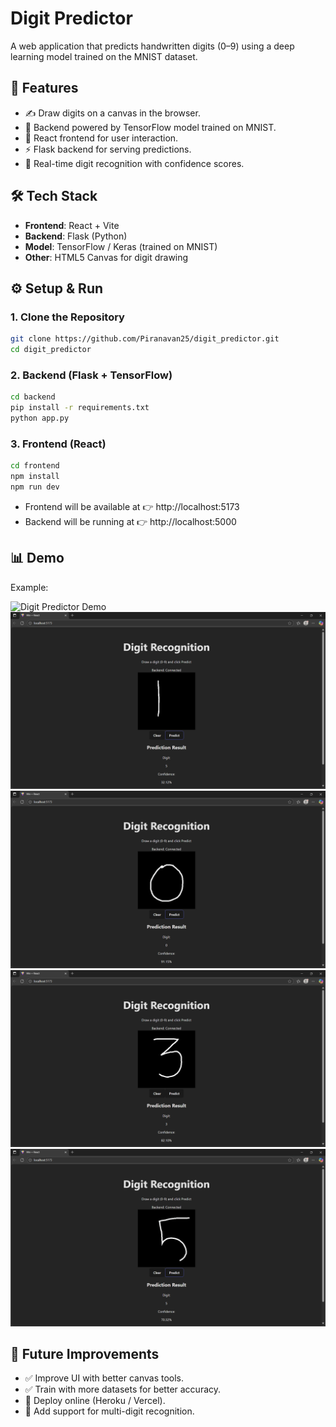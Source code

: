 # Digit Predictor

A web application that predicts handwritten digits (0–9) using a deep learning model trained on the MNIST dataset.

## 🚀 Features

- ✍️ Draw digits on a canvas in the browser.
- 🤖 Backend powered by TensorFlow model trained on MNIST.
- 🔗 React frontend for user interaction.
- ⚡ Flask backend for serving predictions.
- 🎯 Real-time digit recognition with confidence scores.

## 🛠️ Tech Stack

- **Frontend**: React + Vite
- **Backend**: Flask (Python)
- **Model**: TensorFlow / Keras (trained on MNIST)
- **Other**: HTML5 Canvas for digit drawing

## ⚙️ Setup & Run

### 1. Clone the Repository
```bash
git clone https://github.com/Piranavan25/digit_predictor.git
cd digit_predictor
```

### 2. Backend (Flask + TensorFlow)
```bash
cd backend
pip install -r requirements.txt
python app.py
```

### 3. Frontend (React)
```bash
cd frontend
npm install
npm run dev
```

- Frontend will be available at 👉 http://localhost:5173
- Backend will be running at 👉 http://localhost:5000

## 📊 Demo



Example:

![Digit Predictor Demo](demo/frontend.png)
![Digit Predictor Demo](demo/prediction_1.png)
![Digit Predictor Demo](demo/prediction_2.png)
![Digit Predictor Demo](demo/prediction_3.png)
![Digit Predictor Demo](demo/prediction_4.png)


## 📖 Future Improvements

- ✅ Improve UI with better canvas tools.
- ✅ Train with more datasets for better accuracy.
- 🔲 Deploy online (Heroku / Vercel).
- 🔲 Add support for multi-digit recognition.





